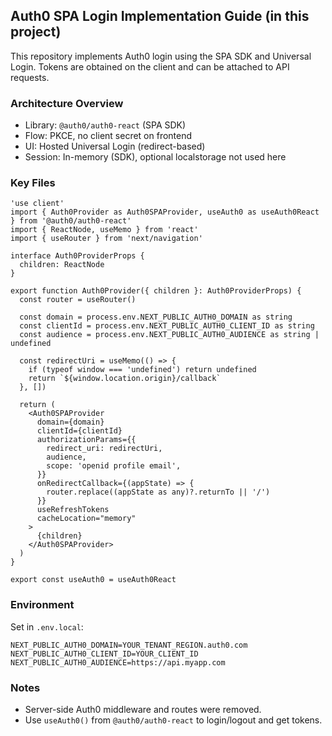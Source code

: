 ## Auth0 SPA Login Implementation Guide (in this project)

This repository implements Auth0 login using the SPA SDK and Universal Login. Tokens are obtained on the client and can be attached to API requests.

### Architecture Overview
- Library: `@auth0/auth0-react` (SPA SDK)
- Flow: PKCE, no client secret on frontend
- UI: Hosted Universal Login (redirect-based)
- Session: In-memory (SDK), optional localstorage not used here

### Key Files
```1:200:src/contexts/auth0-context.tsx
'use client'
import { Auth0Provider as Auth0SPAProvider, useAuth0 as useAuth0React } from '@auth0/auth0-react'
import { ReactNode, useMemo } from 'react'
import { useRouter } from 'next/navigation'

interface Auth0ProviderProps {
  children: ReactNode
}

export function Auth0Provider({ children }: Auth0ProviderProps) {
  const router = useRouter()

  const domain = process.env.NEXT_PUBLIC_AUTH0_DOMAIN as string
  const clientId = process.env.NEXT_PUBLIC_AUTH0_CLIENT_ID as string
  const audience = process.env.NEXT_PUBLIC_AUTH0_AUDIENCE as string | undefined

  const redirectUri = useMemo(() => {
    if (typeof window === 'undefined') return undefined
    return `${window.location.origin}/callback`
  }, [])

  return (
    <Auth0SPAProvider
      domain={domain}
      clientId={clientId}
      authorizationParams={{
        redirect_uri: redirectUri,
        audience,
        scope: 'openid profile email',
      }}
      onRedirectCallback={(appState) => {
        router.replace((appState as any)?.returnTo || '/')
      }}
      useRefreshTokens
      cacheLocation="memory"
    >
      {children}
    </Auth0SPAProvider>
  )
}

export const useAuth0 = useAuth0React
```

### Environment
Set in `.env.local`:

```
NEXT_PUBLIC_AUTH0_DOMAIN=YOUR_TENANT_REGION.auth0.com
NEXT_PUBLIC_AUTH0_CLIENT_ID=YOUR_CLIENT_ID
NEXT_PUBLIC_AUTH0_AUDIENCE=https://api.myapp.com
```

### Notes
- Server-side Auth0 middleware and routes were removed.
- Use `useAuth0()` from `@auth0/auth0-react` to login/logout and get tokens.
